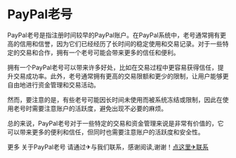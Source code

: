 # PayPal老号

PayPal老号是指注册时间较早的PayPal账户。在PayPal系统中，老号通常拥有更高的信用和信誉，因为它们已经经历了长时间的稳定使用和交易记录。对于一些特定的交易和合作，拥有一个老号可能会带来更多的信任和便利。

拥有一个PayPal老号可以带来许多好处，比如在交易过程中更容易获得信任，提升交易成功率。此外，老号通常拥有更高的交易限额和更少的限制，让用户能够更自由地进行资金管理和交易活动。

然而，要注意的是，有些老号可能因长时间未使用而被系统冻结或限制，因此在使用老号时需要注意账户的活跃度，避免出现不必要的麻烦。

总的来说，PayPal老号对于一些特定的交易和资金管理来说是非常有价值的，它可以带来更多的便利和信任，但同时也需要注意账户的活跃度和安全性。

更多 关于PayPal老号 请通过✈与我们联系，感谢阅读,谢谢！[点这里✈联系](https://www.k02.cc)